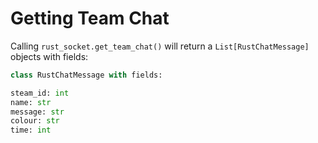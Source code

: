 # Getting Team Chat

Calling `rust_socket.get_team_chat()` will return a `List[RustChatMessage]` objects with fields:

```python
class RustChatMessage with fields:

steam_id: int
name: str
message: str
colour: str
time: int
```

